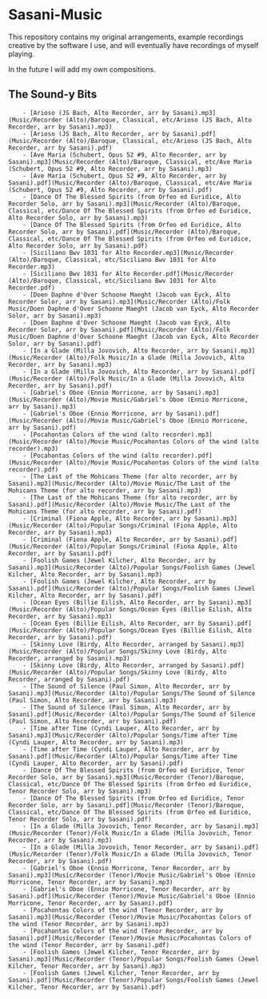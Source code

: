 ﻿# Sasani-Music

This repository contains my original arrangements, example recordings creative by the software I use, and will eventually have recordings of myself playing.

In the future I will add my own compositions.

## The Sound-y Bits
<!-- MUSIC-LIST -->
        - [Arioso (JS Bach, Alto Recorder, arr by Sasani).mp3](Music/Recorder (Alto)/Baroque, Classical, etc/Arioso (JS Bach, Alto Recorder, arr by Sasani).mp3)
        - [Arioso (JS Bach, Alto Recorder, arr by Sasani).pdf](Music/Recorder (Alto)/Baroque, Classical, etc/Arioso (JS Bach, Alto Recorder, arr by Sasani).pdf)
        - [Ave Maria (Schubert, Opus 52 #9, Alto Recorder, arr by Sasani).mp3](Music/Recorder (Alto)/Baroque, Classical, etc/Ave Maria (Schubert, Opus 52 #9, Alto Recorder, arr by Sasani).mp3)
        - [Ave Maria (Schubert, Opus 52 #9, Alto Recorder, arr by Sasani).pdf](Music/Recorder (Alto)/Baroque, Classical, etc/Ave Maria (Schubert, Opus 52 #9, Alto Recorder, arr by Sasani).pdf)
        - [Dance Of The Blessed Spirits (from Orfeo ed Euridice, Alto Recorder Solo, arr by Sasani).mp3](Music/Recorder (Alto)/Baroque, Classical, etc/Dance Of The Blessed Spirits (from Orfeo ed Euridice, Alto Recorder Solo, arr by Sasani).mp3)
        - [Dance Of The Blessed Spirits (from Orfeo ed Euridice, Alto Recorder Solo, arr by Sasani).pdf](Music/Recorder (Alto)/Baroque, Classical, etc/Dance Of The Blessed Spirits (from Orfeo ed Euridice, Alto Recorder Solo, arr by Sasani).pdf)
        - [Siciliano Bwv 1031 for Alto Recorder.mp3](Music/Recorder (Alto)/Baroque, Classical, etc/Siciliano Bwv 1031 for Alto Recorder.mp3)
        - [Siciliano Bwv 1031 for Alto Recorder.pdf](Music/Recorder (Alto)/Baroque, Classical, etc/Siciliano Bwv 1031 for Alto Recorder.pdf)
        - [Doen Daphne d'Over Schoone Maeght (Jacob van Eyck, Alto Recorder Solor, arr by Sasani).mp3](Music/Recorder (Alto)/Folk Music/Doen Daphne d'Over Schoone Maeght (Jacob van Eyck, Alto Recorder Solor, arr by Sasani).mp3)
        - [Doen Daphne d'Over Schoone Maeght (Jacob van Eyck, Alto Recorder Solor, arr by Sasani).pdf](Music/Recorder (Alto)/Folk Music/Doen Daphne d'Over Schoone Maeght (Jacob van Eyck, Alto Recorder Solor, arr by Sasani).pdf)
        - [In a Glade (Milla Jovovich, Alto Recorder, arr by Sasani).mp3](Music/Recorder (Alto)/Folk Music/In a Glade (Milla Jovovich, Alto Recorder, arr by Sasani).mp3)
        - [In a Glade (Milla Jovovich, Alto Recorder, arr by Sasani).pdf](Music/Recorder (Alto)/Folk Music/In a Glade (Milla Jovovich, Alto Recorder, arr by Sasani).pdf)
        - [Gabriel's Oboe (Ennio Morricone, arr by Sasani).mp3](Music/Recorder (Alto)/Movie Music/Gabriel's Oboe (Ennio Morricone, arr by Sasani).mp3)
        - [Gabriel's Oboe (Ennio Morricone, arr by Sasani).pdf](Music/Recorder (Alto)/Movie Music/Gabriel's Oboe (Ennio Morricone, arr by Sasani).pdf)
        - [Pocahontas Colors of the wind (alto recorder).mp3](Music/Recorder (Alto)/Movie Music/Pocahontas Colors of the wind (alto recorder).mp3)
        - [Pocahontas Colors of the wind (alto recorder).pdf](Music/Recorder (Alto)/Movie Music/Pocahontas Colors of the wind (alto recorder).pdf)
        - [The Last of the Mohicans Theme (for alto recorder, arr by Sasani).mp3](Music/Recorder (Alto)/Movie Music/The Last of the Mohicans Theme (for alto recorder, arr by Sasani).mp3)
        - [The Last of the Mohicans Theme (for alto recorder, arr by Sasani).pdf](Music/Recorder (Alto)/Movie Music/The Last of the Mohicans Theme (for alto recorder, arr by Sasani).pdf)
        - [Criminal (Fiona Apple, Alto Recorder, arr by Sasani).mp3](Music/Recorder (Alto)/Popular Songs/Criminal (Fiona Apple, Alto Recorder, arr by Sasani).mp3)
        - [Criminal (Fiona Apple, Alto Recorder, arr by Sasani).pdf](Music/Recorder (Alto)/Popular Songs/Criminal (Fiona Apple, Alto Recorder, arr by Sasani).pdf)
        - [Foolish Games (Jewel Kilcher, Alto Recorder, arr by Sasani).mp3](Music/Recorder (Alto)/Popular Songs/Foolish Games (Jewel Kilcher, Alto Recorder, arr by Sasani).mp3)
        - [Foolish Games (Jewel Kilcher, Alto Recorder, arr by Sasani).pdf](Music/Recorder (Alto)/Popular Songs/Foolish Games (Jewel Kilcher, Alto Recorder, arr by Sasani).pdf)
        - [Ocean Eyes (Billie Eilish, Alto Recorder, arr by Sasani).mp3](Music/Recorder (Alto)/Popular Songs/Ocean Eyes (Billie Eilish, Alto Recorder, arr by Sasani).mp3)
        - [Ocean Eyes (Billie Eilish, Alto Recorder, arr by Sasani).pdf](Music/Recorder (Alto)/Popular Songs/Ocean Eyes (Billie Eilish, Alto Recorder, arr by Sasani).pdf)
        - [Skinny Love (Birdy, Alto Recorder, arranged by Sasani).mp3](Music/Recorder (Alto)/Popular Songs/Skinny Love (Birdy, Alto Recorder, arranged by Sasani).mp3)
        - [Skinny Love (Birdy, Alto Recorder, arranged by Sasani).pdf](Music/Recorder (Alto)/Popular Songs/Skinny Love (Birdy, Alto Recorder, arranged by Sasani).pdf)
        - [The Sound of Silence (Paul Simon, Alto Recorder, arr by Sasani).mp3](Music/Recorder (Alto)/Popular Songs/The Sound of Silence (Paul Simon, Alto Recorder, arr by Sasani).mp3)
        - [The Sound of Silence (Paul Simon, Alto Recorder, arr by Sasani).pdf](Music/Recorder (Alto)/Popular Songs/The Sound of Silence (Paul Simon, Alto Recorder, arr by Sasani).pdf)
        - [Time after Time (Cyndi Lauper, Alto Recorder, arr by Sasani).mp3](Music/Recorder (Alto)/Popular Songs/Time after Time (Cyndi Lauper, Alto Recorder, arr by Sasani).mp3)
        - [Time after Time (Cyndi Lauper, Alto Recorder, arr by Sasani).pdf](Music/Recorder (Alto)/Popular Songs/Time after Time (Cyndi Lauper, Alto Recorder, arr by Sasani).pdf)
        - [Dance Of The Blessed Spirits (from Orfeo ed Euridice, Tenor Recorder Solo, arr by Sasani).mp3](Music/Recorder (Tenor)/Baroque, Classical, etc/Dance Of The Blessed Spirits (from Orfeo ed Euridice, Tenor Recorder Solo, arr by Sasani).mp3)
        - [Dance Of The Blessed Spirits (from Orfeo ed Euridice, Tenor Recorder Solo, arr by Sasani).pdf](Music/Recorder (Tenor)/Baroque, Classical, etc/Dance Of The Blessed Spirits (from Orfeo ed Euridice, Tenor Recorder Solo, arr by Sasani).pdf)
        - [In a Glade (Milla Jovovich, Tenor Recorder, arr by Sasani).mp3](Music/Recorder (Tenor)/Folk Music/In a Glade (Milla Jovovich, Tenor Recorder, arr by Sasani).mp3)
        - [In a Glade (Milla Jovovich, Tenor Recorder, arr by Sasani).pdf](Music/Recorder (Tenor)/Folk Music/In a Glade (Milla Jovovich, Tenor Recorder, arr by Sasani).pdf)
        - [Gabriel's Oboe (Ennio Morricone, Tenor Recorder, arr by Sasani).mp3](Music/Recorder (Tenor)/Movie Music/Gabriel's Oboe (Ennio Morricone, Tenor Recorder, arr by Sasani).mp3)
        - [Gabriel's Oboe (Ennio Morricone, Tenor Recorder, arr by Sasani).pdf](Music/Recorder (Tenor)/Movie Music/Gabriel's Oboe (Ennio Morricone, Tenor Recorder, arr by Sasani).pdf)
        - [Pocahontas Colors of the wind (Tenor Recorder, arr by Sasani).mp3](Music/Recorder (Tenor)/Movie Music/Pocahontas Colors of the wind (Tenor Recorder, arr by Sasani).mp3)
        - [Pocahontas Colors of the wind (Tenor Recorder, arr by Sasani).pdf](Music/Recorder (Tenor)/Movie Music/Pocahontas Colors of the wind (Tenor Recorder, arr by Sasani).pdf)
        - [Foolish Games (Jewel Kilcher, Tenor Recorder, arr by Sasani).mp3](Music/Recorder (Tenor)/Popular Songs/Foolish Games (Jewel Kilcher, Tenor Recorder, arr by Sasani).mp3)
        - [Foolish Games (Jewel Kilcher, Tenor Recorder, arr by Sasani).pdf](Music/Recorder (Tenor)/Popular Songs/Foolish Games (Jewel Kilcher, Tenor Recorder, arr by Sasani).pdf)
